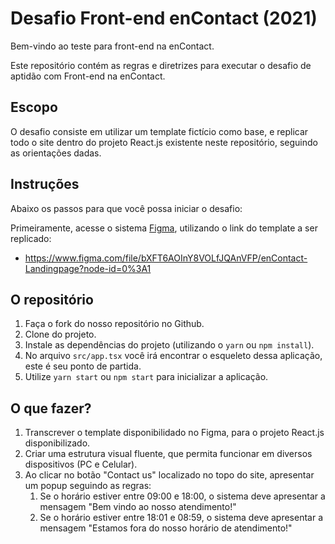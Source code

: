 # Desafio Front-end enContact (2021)

Bem-vindo ao teste para front-end na enContact.

Este repositório contém as regras e diretrizes para executar o desafio de aptidão com Front-end na enContact.

## Escopo

O desafio consiste em utilizar um template fictício como base, e replicar todo o site dentro do projeto React.js existente neste repositório, seguindo as orientações dadas.

## Instruções

Abaixo os passos para que você possa iniciar o desafio:

Primeiramente, acesse o sistema [Figma](https://www.figma.com/), utilizando o link do template a ser replicado:
* https://www.figma.com/file/bXFT6AOInY8VOLfJQAnVFP/enContact-Landingpage?node-id=0%3A1

## O repositório

1. Faça o fork do nosso repositório no Github.
2. Clone do projeto.
3. Instale as dependências do projeto (utilizando o `yarn` ou `npm install`).
4. No arquivo `src/app.tsx` você irá encontrar o esqueleto dessa aplicação, este é seu ponto de partida.
5. Utilize `yarn start` ou `npm start` para inicializar a aplicação.

## O que fazer?

1. Transcrever o template disponibilidado no Figma, para o projeto React.js disponibilizado.
2. Criar uma estrutura visual fluente, que permita funcionar em diversos dispositivos (PC e Celular).
3. Ao clicar no botão "Contact us" localizado no topo do site, apresentar um popup seguindo as regras:
    1. Se o horário estiver entre 09:00 e 18:00, o sistema deve apresentar a mensagem "Bem vindo ao nosso atendimento!"
    2. Se o horário estiver entre 18:01 e 08:59, o sistema deve apresentar a mensagem "Estamos fora do nosso horário de atendimento!"
